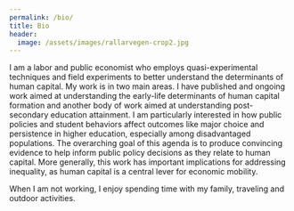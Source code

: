 ```yaml
---
permalink: /bio/
title: Bio
header:
  image: /assets/images/rallarvegen-crop2.jpg
---
```


<!-- ### Bio -->

I am a labor and public economist who employs quasi-experimental techniques and field experiments to better understand the determinants of human capital. My work is in two main areas. I have published and ongoing work aimed at understanding the early-life determinants of human capital formation and another body of work aimed at understanding post-secondary education attainment.  I am particularly interested in how public policies and student behaviors affect outcomes like major choice and persistence in higher education, especially among disadvantaged populations. The overarching goal of this agenda  is to produce convincing evidence to help inform public policy decisions as they relate to human capital. More generally, this work has important implications for addressing inequality, as human capital is a central lever for economic mobility. 

When I am not working, I enjoy spending time with my family, traveling and outdoor activities.